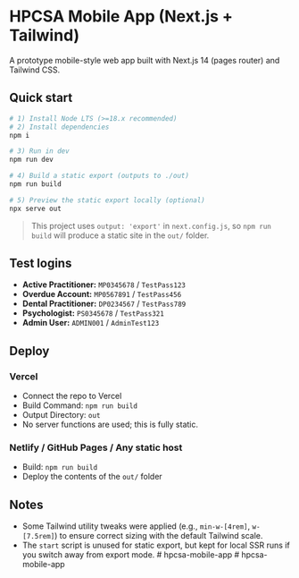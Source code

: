 # HPCSA Mobile App (Next.js + Tailwind)

A prototype mobile-style web app built with Next.js 14 (pages router) and Tailwind CSS.

## Quick start

```bash
# 1) Install Node LTS (>=18.x recommended)
# 2) Install dependencies
npm i

# 3) Run in dev
npm run dev

# 4) Build a static export (outputs to ./out)
npm run build

# 5) Preview the static export locally (optional)
npx serve out
```

> This project uses `output: 'export'` in `next.config.js`, so `npm run build` will produce a static site in the `out/` folder.

## Test logins

- **Active Practitioner:** `MP0345678` / `TestPass123`
- **Overdue Account:** `MP0567891` / `TestPass456`
- **Dental Practitioner:** `DP0234567` / `TestPass789`
- **Psychologist:** `PS0345678` / `TestPass321`
- **Admin User:** `ADMIN001` / `AdminTest123`

## Deploy

### Vercel
- Connect the repo to Vercel
- Build Command: `npm run build`
- Output Directory: `out`
- No server functions are used; this is fully static.

### Netlify / GitHub Pages / Any static host
- Build: `npm run build`
- Deploy the contents of the `out/` folder

## Notes
- Some Tailwind utility tweaks were applied (e.g., `min-w-[4rem]`, `w-[7.5rem]`) to ensure correct sizing with the default Tailwind scale.
- The `start` script is unused for static export, but kept for local SSR runs if you switch away from export mode.
#   h p c s a - m o b i l e - a p p  
 #   h p c s a - m o b i l e - a p p  
 